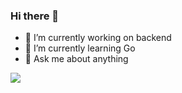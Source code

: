 ### Hi there 👋

<!--
Here are some ideas to get you started:

- 🔭 I’m currently working on ...
- 🌱 I’m currently learning ...
- 👯 I’m looking to collaborate on ...
- 🤔 I’m looking for help with ...
- 💬 Ask me about ...
- 📫 How to reach me: ...
- 😄 Pronouns: ...
- ⚡ Fun fact: ...
-->

- 🔭 I’m currently working on backend
- 🌱 I’m currently learning Go
- 💬 Ask me about anything

<a href="https://github.com/kvn-alcantara">
  <img src="https://github-readme-stats.vercel.app/api/top-langs/?username=kvn-alcantara&layout=compact&langs_count=8&theme=dracula" />
</a>
